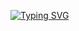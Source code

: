 [![Typing SVG](https://readme-typing-svg.herokuapp.com?font=Fira+Code&size=25&pause=1000&color=4685FF&vCenter=true&width=435&lines=Loading.++.++.++)](https://git.io/typing-svg)
